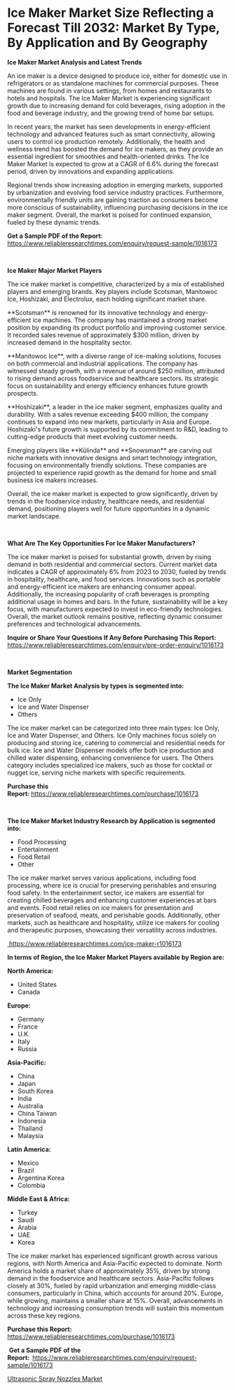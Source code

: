 <p><h1>Ice Maker Market Size Reflecting a Forecast Till 2032: Market By Type, By Application and By Geography</h1></p><p><strong>Ice Maker Market Analysis and Latest Trends</strong></p>
<p><p>An ice maker is a device designed to produce ice, either for domestic use in refrigerators or as standalone machines for commercial purposes. These machines are found in various settings, from homes and restaurants to hotels and hospitals. The Ice Maker Market is experiencing significant growth due to increasing demand for cold beverages, rising adoption in the food and beverage industry, and the growing trend of home bar setups.</p><p>In recent years, the market has seen developments in energy-efficient technology and advanced features such as smart connectivity, allowing users to control ice production remotely. Additionally, the health and wellness trend has boosted the demand for ice makers, as they provide an essential ingredient for smoothies and health-oriented drinks. The Ice Maker Market is expected to grow at a CAGR of 6.6% during the forecast period, driven by innovations and expanding applications. </p><p>Regional trends show increasing adoption in emerging markets, supported by urbanization and evolving food service industry practices. Furthermore, environmentally friendly units are gaining traction as consumers become more conscious of sustainability, influencing purchasing decisions in the ice maker segment. Overall, the market is poised for continued expansion, fueled by these dynamic trends.</p></p>
<p><strong>Get a Sample PDF of the Report:&nbsp;</strong> <a href="https://www.reliableresearchtimes.com/enquiry/request-sample/1016173?utm_campaign=2183&utm_medium=2&utm_source=Github&utm_content=ia&utm_term=23022025&utm_id=ice-maker">https://www.reliableresearchtimes.com/enquiry/request-sample/1016173</a></p>
<p>&nbsp;</p>
<p><strong>Ice Maker Major Market Players</strong></p>
<p><p>The ice maker market is competitive, characterized by a mix of established players and emerging brands. Key players include Scotsman, Manitowoc Ice, Hoshizaki, and Electrolux, each holding significant market share. </p><p>**Scotsman** is renowned for its innovative technology and energy-efficient ice machines. The company has maintained a strong market position by expanding its product portfolio and improving customer service. It recorded sales revenue of approximately $300 million, driven by increased demand in the hospitality sector.</p><p>**Manitowoc Ice**, with a diverse range of ice-making solutions, focuses on both commercial and industrial applications. The company has witnessed steady growth, with a revenue of around $250 million, attributed to rising demand across foodservice and healthcare sectors. Its strategic focus on sustainability and energy efficiency enhances future growth prospects.</p><p>**Hoshizaki**, a leader in the ice maker segment, emphasizes quality and durability. With a sales revenue exceeding $400 million, the company continues to expand into new markets, particularly in Asia and Europe. Hoshizaki's future growth is supported by its commitment to R&D, leading to cutting-edge products that meet evolving customer needs.</p><p>Emerging players like **Külinda** and **Snowsman** are carving out niche markets with innovative designs and smart technology integration, focusing on environmentally friendly solutions. These companies are projected to experience rapid growth as the demand for home and small business ice makers increases.</p><p>Overall, the ice maker market is expected to grow significantly, driven by trends in the foodservice industry, healthcare needs, and residential demand, positioning players well for future opportunities in a dynamic market landscape.</p></p>
<p>&nbsp;</p>
<p><strong>What Are The Key Opportunities For Ice Maker Manufacturers?</strong></p>
<p><p>The ice maker market is poised for substantial growth, driven by rising demand in both residential and commercial sectors. Current market data indicates a CAGR of approximately 6% from 2023 to 2030, fueled by trends in hospitality, healthcare, and food services. Innovations such as portable and energy-efficient ice makers are enhancing consumer appeal. Additionally, the increasing popularity of craft beverages is prompting additional usage in homes and bars. In the future, sustainability will be a key focus, with manufacturers expected to invest in eco-friendly technologies. Overall, the market outlook remains positive, reflecting dynamic consumer preferences and technological advancements.</p></p>
<p><strong>Inquire or Share Your Questions If Any Before Purchasing This Report:</strong> <a href="https://www.reliableresearchtimes.com/enquiry/pre-order-enquiry/1016173?utm_campaign=2183&utm_medium=2&utm_source=Github&utm_content=ia&utm_term=23022025&utm_id=ice-maker">https://www.reliableresearchtimes.com/enquiry/pre-order-enquiry/1016173</a></p>
<p>&nbsp;</p>
<p><strong>Market Segmentation</strong></p>
<p><strong>The Ice Maker Market Analysis by types is segmented into:</strong></p>
<p><ul><li>Ice Only</li><li>Ice and Water Dispenser</li><li>Others</li></ul></p>
<p><p>The ice maker market can be categorized into three main types: Ice Only, Ice and Water Dispenser, and Others. Ice Only machines focus solely on producing and storing ice, catering to commercial and residential needs for bulk ice. Ice and Water Dispenser models offer both ice production and chilled water dispensing, enhancing convenience for users. The Others category includes specialized ice makers, such as those for cocktail or nugget ice, serving niche markets with specific requirements.</p></p>
<p><strong>Purchase this Report:&nbsp;</strong><a href="https://www.reliableresearchtimes.com/purchase/1016173?utm_campaign=2183&utm_medium=2&utm_source=Github&utm_content=ia&utm_term=23022025&utm_id=ice-maker">https://www.reliableresearchtimes.com/purchase/1016173</a></p>
<p>&nbsp;</p>
<p><strong>The Ice Maker Market Industry Research by Application is segmented into:</strong></p>
<p><ul><li>Food Processing</li><li>Entertainment</li><li>Food Retail</li><li>Other</li></ul></p>
<p><p>The ice maker market serves various applications, including food processing, where ice is crucial for preserving perishables and ensuring food safety. In the entertainment sector, ice makers are essential for creating chilled beverages and enhancing customer experiences at bars and events. Food retail relies on ice makers for presentation and preservation of seafood, meats, and perishable goods. Additionally, other markets, such as healthcare and hospitality, utilize ice makers for cooling and therapeutic purposes, showcasing their versatility across industries.</p></p>
<p><a href="https://www.reliableresearchtimes.com/ice-maker-r1016173?utm_campaign=2183&utm_medium=2&utm_source=Github&utm_content=ia&utm_term=23022025&utm_id=ice-maker">&nbsp;https://www.reliableresearchtimes.com/ice-maker-r1016173</a></p>
<p><strong>In terms of Region, the Ice Maker Market Players available by Region are:</strong></p>
<p>
    <p> <strong> North America: </strong>
        <ul>
            <li>United States</li>
            <li>Canada</li>
        </ul>
        </p> 
    <p> <strong> Europe: </strong>
        <ul>
            <li>Germany</li>
            <li>France</li>
            <li>U.K.</li>
            <li>Italy</li>
            <li>Russia</li>
        </ul>
        </p> 
    <p> <strong> Asia-Pacific: </strong>
        <ul>
            <li>China</li>
            <li>Japan</li>
            <li>South Korea</li>
            <li>India</li>
            <li>Australia</li>
            <li>China Taiwan</li>
            <li>Indonesia</li>
            <li>Thailand</li>
            <li>Malaysia</li>
        </ul>
        </p> 
    <p> <strong> Latin America: </strong>
        <ul>
            <li>Mexico</li>
            <li>Brazil</li>
            <li>Argentina Korea</li>
            <li>Colombia</li>
        </ul>
        </p> 
    <p> <strong> Middle East & Africa: </strong>
        <ul>
            <li>Turkey</li>
            <li>Saudi</li>
            <li>Arabia</li>
            <li>UAE</li>
            <li>Korea</li>
        </ul>
    </p>
    </p>
<p><p>The ice maker market has experienced significant growth across various regions, with North America and Asia-Pacific expected to dominate. North America holds a market share of approximately 35%, driven by strong demand in the foodservice and healthcare sectors. Asia-Pacific follows closely at 30%, fueled by rapid urbanization and emerging middle-class consumers, particularly in China, which accounts for around 20%. Europe, while growing, maintains a smaller share at 15%. Overall, advancements in technology and increasing consumption trends will sustain this momentum across these key regions.</p></p>
<p><strong>Purchase this Report: </strong><a href="https://www.reliableresearchtimes.com/purchase/1016173?utm_campaign=2183&utm_medium=2&utm_source=Github&utm_content=ia&utm_term=23022025&utm_id=ice-maker">https://www.reliableresearchtimes.com/purchase/1016173</a></p>
<p>&nbsp;<strong>Get a Sample PDF of the Report:&nbsp;&nbsp;</strong><a href="https://www.reliableresearchtimes.com/enquiry/request-sample/1016173?utm_campaign=2183&utm_medium=2&utm_source=Github&utm_content=ia&utm_term=23022025&utm_id=ice-maker">https://www.reliableresearchtimes.com/enquiry/request-sample/1016173</a></p>
<p><strong></strong></p>
<p><p><a href="https://github.com/SanjidaKhan901/Market-Research-Report-List-1/blob/main/ultrasonic-spray-nozzles-market.md?utm_campaign=2183&utm_medium=2&utm_source=Github&utm_content=ia&utm_term=23022025&utm_id=ice-maker">Ultrasonic Spray Nozzles Market</a></p></p>